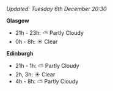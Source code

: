 *Updated: Tuesday 6th December 20:30*

**Glasgow**

* 21h - 23h: :partly_sunny: Partly Cloudy
* 0h - 8h: :sunny: Clear

**Edinburgh**

* 21h - 1h: :partly_sunny: Partly Cloudy
* 2h, 3h: :sunny: Clear
* 4h - 8h: :partly_sunny: Partly Cloudy
